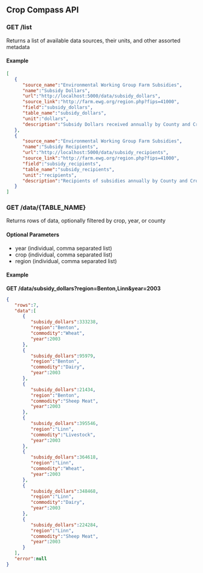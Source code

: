 
## Crop Compass API

### GET /list

Returns a list of available data sources, their units, and other assorted metadata

#### Example

```json
[
   {
      "source_name":"Environmental Working Group Farm Subsidies",
      "name":"Subsidy Dollars",
      "url":"http://localhost:5000/data/subsidy_dollars",
      "source_link":"http://farm.ewg.org/region.php?fips=41000",
      "field":"subsidy_dollars",
      "table_name":"subsidy_dollars",
      "unit":"dollars",
      "description":"Subsidy Dollars received annually by County and Crop"
   },
   {
      "source_name":"Environmental Working Group Farm Subsidies",
      "name":"Subsidy Recipients",
      "url":"http://localhost:5000/data/subsidy_recipients",
      "source_link":"http://farm.ewg.org/region.php?fips=41000",
      "field":"subsidy_recipients",
      "table_name":"subsidy_recipients",
      "unit":"recipients",
      "description":"Recipients of subsidies annually by County and Crop"
   }
]
```

### GET /data/{TABLE_NAME}

Returns rows of data, optionally filtered by crop, year, or county

#### Optional Parameters

* year (individual, comma separated list)
* crop (individual, comma separated list)
* region (individual, comma separated list)

#### Example

**GET /data/subsidy_dollars?region=Benton,Linn&year=2003**

```json
{
   "rows":7,
   "data":[
      {
         "subsidy_dollars":333238,
         "region":"Benton",
         "commodity":"Wheat",
         "year":2003
      },
      {
         "subsidy_dollars":95979,
         "region":"Benton",
         "commodity":"Dairy",
         "year":2003
      },
      {
         "subsidy_dollars":21434,
         "region":"Benton",
         "commodity":"Sheep Meat",
         "year":2003
      },
      {
         "subsidy_dollars":395546,
         "region":"Linn",
         "commodity":"Livestock",
         "year":2003
      },
      {
         "subsidy_dollars":364618,
         "region":"Linn",
         "commodity":"Wheat",
         "year":2003
      },
      {
         "subsidy_dollars":348468,
         "region":"Linn",
         "commodity":"Dairy",
         "year":2003
      },
      {
         "subsidy_dollars":224284,
         "region":"Linn",
         "commodity":"Sheep Meat",
         "year":2003
      }
   ],
   "error":null
}
```

